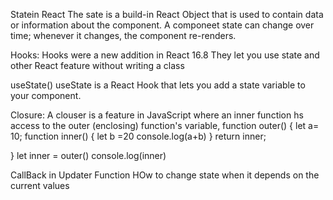 Statein React 
The sate is a build-in React Object that is used to contain data or information about the component. A componeet state can change over time; whenever it changes, the component re-renders.


Hooks:
Hooks were a new addition in React 16.8
They let you use state and other React feature without writing a class

useState()
useState is a React Hook that lets you add a state variable to your component.


Closure:
A clouser is a feature in JavaScript where an inner function hs access to the outer (enclosing) function's variable,
function outer() { 
    let a= 10;
    function inner() {
        let b =20
        console.log(a+b)
    }
    return inner;
    
}
let inner = outer()
console.log(inner)



CallBack in Updater Function
 HOw to change state when it depends on the current values
 